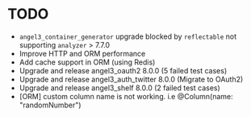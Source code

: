 # TODO

* `angel3_container_generator` upgrade blocked by `reflectable` not supporting `analyzer` > 7.7.0
* Improve HTTP and ORM performance
* Add cache support in ORM (using Redis)
* Upgrade and release angel3_oauth2 8.0.0 (5 failed test cases)
* Upgrade and release angel3_auth_twitter 8.0.0 (Migrate to OAuth2)
* Upgrade and release angel3_shelf 8.0.0 (2 failed test cases)
* [ORM] custom column name is not working. i.e  @Column(name: "randomNumber")
